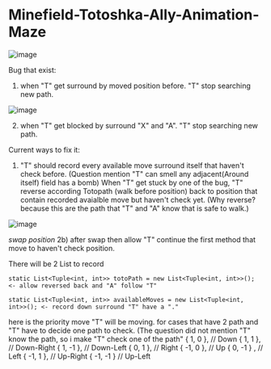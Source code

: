 # Minefield-Totoshka-Ally-Animation-Maze

![image](https://github.com/Jerald13/Minefield-Totoshka-Ally-Animation-Maze/assets/72396726/d5a85e00-d800-44d2-92da-45366d19decb)

Bug that exist:

1) when "T" get surround by moved position before. "T" stop searching new path.

![image](https://github.com/Jerald13/Minefield-Totoshka-Ally-Animation-Maze/assets/72396726/3d763b3e-abbe-4786-b4c2-098074c00c55)

2) when "T" get blocked by surround "X" and "A". "T" stop searching new path.

Current ways to fix it:
1) "T" should record every available move surround itself that haven't check before. (Question mention "T" can smell any adjacent(Around itself) field has a bomb)
   When "T" get stuck by one of the bug, "T" reverse according Totopath (walk before position) back to position that contain recorded avaialble move but haven't check yet. (Why reverse? because this are the path that "T" and "A" know that is safe to walk.)


![image](https://github.com/Jerald13/Minefield-Totoshka-Ally-Animation-Maze/assets/72396726/035bf0c5-4cd8-4451-87bf-71ae61704762)

*swap position* 
2b) after swap then allow "T" continue the first method that move to haven't check position.
 

There will be 2 List to record

    static List<Tuple<int, int>> totoPath = new List<Tuple<int, int>>();  <- allow reversed back and "A" follow "T"

    static List<Tuple<int, int>> availableMoves = new List<Tuple<int, int>>(); <- record down surround "T" have a "." 

here is the priority move "T" will be moving. for cases that have 2 path and "T" have to decide one path to check. (The question did not mention "T" know the path, so i make "T" check one of the path"
        { 1, 0 },     // Down
        { 1, 1 },     // Down-Right
        { 1, -1 },    // Down-Left
        { 0, 1 },     // Right
        { -1, 0 },    // Up
        { 0, -1 } ,    // Left
        { -1, 1 },    // Up-Right
        { -1, -1 }   // Up-Left
